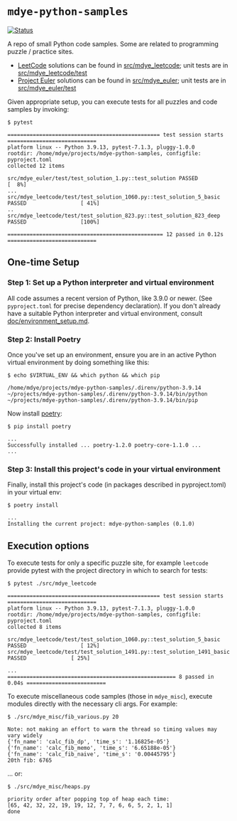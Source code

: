 # `mdye-python-samples`

[![Status](https://github.com/michaeldye/mdye-python-samples/actions/workflows/python-app.yaml/badge.svg)](https://github.com/michaeldye/mdye-python-samples/actions)

A repo of small Python code samples. Some are related to programming puzzle /
practice sites.

* [LeetCode](https://leetcode.com) solutions can be found in [src/mdye_leetcode](src/mdye_leetcode); unit tests are in [src/mdye_leetcode/test](src/mdye_leetcode/test)
* [Project Euler](https://projecteuler.net) solutions can be found in [src/mdye_euler](src/mdye_euler); unit tests are in [src/mdye_euler/test](src/mdye_euler/test)

Given appropriate setup, you can execute tests for all puzzles and code samples by invoking:

```shell
$ pytest

================================================ test session starts ============================
platform linux -- Python 3.9.13, pytest-7.1.3, pluggy-1.0.0
rootdir: /home/mdye/projects/mdye-python-samples, configfile: pyproject.toml
collected 12 items                                                                                

src/mdye_euler/test/test_solution_1.py::test_solution PASSED                               [  8%]
...
src/mdye_leetcode/test/test_solution_1060.py::test_solution_5_basic PASSED                 [ 41%]
..
src/mdye_leetcode/test/test_solution_823.py::test_solution_823_deep PASSED                 [100%]

================================================= 12 passed in 0.12s ============================
```

## One-time Setup

### Step 1: Set up a Python interpreter and virtual environment

All code assumes a recent version of Python, like 3.9.0 or newer. (See `pyproject.toml` for precise dependency declaration). If you don't already have a suitable Python interpreter and virtual environment, consult [doc/environment_setup.md](doc/environment_setup.md).

### Step 2: Install Poetry

Once you've set up an environment, ensure you are in an active Python virtual environment by doing something like this:

```shell
$ echo $VIRTUAL_ENV && which python && which pip

/home/mdye/projects/mdye-python-samples/.direnv/python-3.9.14
~/projects/mdye-python-samples/.direnv/python-3.9.14/bin/python
~/projects/mdye-python-samples/.direnv/python-3.9.14/bin/pip
```

Now install [poetry](https://pypi.org/project/poetry/):

```shell
$ pip install poetry

...
Successfully installed ... poetry-1.2.0 poetry-core-1.1.0 ... 
...
```

### Step 3: Install this project's code in your virtual environment

Finally, install this project's code (in packages described in pyproject.toml) in your virtual env:

```shell
$ poetry install

...
Installing the current project: mdye-python-samples (0.1.0)
```


## Execution options

To execute tests for only a specific puzzle site, for example `leetcode` provide pytest with the project directory in which to search for tests:

```shell
$ pytest ./src/mdye_leetcode

================================================ test session starts ============================
platform linux -- Python 3.9.13, pytest-7.1.3, pluggy-1.0.0
rootdir: /home/mdye/projects/mdye-python-samples, configfile: pyproject.toml
collected 8 items                                                                                

src/mdye_leetcode/test/test_solution_1060.py::test_solution_5_basic PASSED                 [ 12%]
src/mdye_leetcode/test/test_solution_1491.py::test_solution_1491_basic PASSED              [ 25%]

...
===================================================== 8 passed in 0.04s =========================
```
    
To execute miscellaneous code samples (those in `mdye_misc`), execute modules directly with the necessary cli args. For example:

```shell
$ ./src/mdye_misc/fib_various.py 20

Note: not making an effort to warm the thread so timing values may vary widely
{'fn_name': 'calc_fib_dp', 'time_s': '1.16825e-05'}
{'fn_name': 'calc_fib_memo', 'time_s': '6.65188e-05'}
{'fn_name': 'calc_fib_naive', 'time_s': '0.00445795'}
20th fib: 6765
```

... or:

```shell
$ ./src/mdye_misc/heaps.py

priority order after popping top of heap each time:
[65, 42, 32, 22, 19, 19, 12, 7, 7, 6, 6, 5, 2, 1, 1]
done
```
